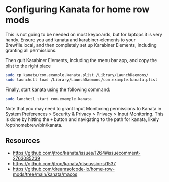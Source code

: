 # Configuring Kanata for home row mods

This is not going to be needed on most keyboards, but for laptops it is
very handy. Ensure you add kanata and karabiner-elements to your Brewfile.local,
and then completely set up Karabiner Elements, including granting all permissions.

Then quit Karabiner Elements, including the menu bar app, and copy the plist to the
right place

```bash
sudo cp kanata/com.example.kanata.plist /Library/LaunchDaemons/
sudo launchctl load /Library/LaunchDaemons/com.example.kanata.plist
```

Finally, start kanata using the following command:

```bash
sudo lanchctl start com.example.kanata
```

Note that you may need to grant Input Monitoring permissions to Kanata in
System Preferences > Security & Privacy > Privacy > Input Monitoring. This is done by
hitting the `+` button and navigating to the path for kanata,
likely /opt/homebrew/bin/kanata.

## Resources

- https://github.com/jtroo/kanata/issues/1264#issuecomment-2763085239
- https://github.com/jtroo/kanata/discussions/1537
- https://github.com/dreamsofcode-io/home-row-mods/tree/main/kanata/macos
